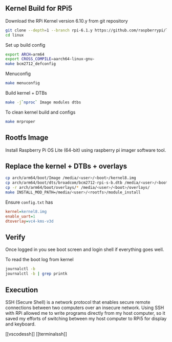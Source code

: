 ## Kernel Build for RPi5

Download the RPi Kernel version 6.10.y from git repository

```bash
git clone --depth=1 --branch rpi-6.1.y https://github.com/raspberrypi/linux.git
cd linux
```

 Set up build config
```bash
export ARCH=arm64
export CROSS_COMPILE=aarch64-linux-gnu-
make bcm2712_defconfig
```

Menuconfig

```bash
make menuconfig
```

Build kernel + DTBs

```bash
make -j`nproc` Image modules dtbs
```

To clean kernel build and configs

```bash
make mrproper
```
## Rootfs Image

Install Raspberry Pi OS Lite (64-bit) using raspberry pi imager software tool.

## Replace the kernel + DTBs + overlays

```bash
cp arch/arm64/boot/Image /media/<user>/<boot>/kernel8.img
cp arch/arm64/boot/dts/broadcom/bcm2712-rpi-s-b.dtb /media/<user>/<boot>/
cp -r arch/arm64/boot/overlays/* /media/<user>/<boot>/overlays/
make INSTALL_MOD_PATH=/media/<user>/<rootfs>/module_install
```

Ensure `config.txt` has

```ini
kernel=kernel8.img
enable_uart=1
dtoverlay=vc4-kms-v3d
```

## Verify

Once logged in you see boot screen and login shell if everything goes well.

To read the boot log from kernel

```bash
journalctl -b
journalctl -b | grep printk
```

## Execution

SSH (Secure Shell) is a network protocol that enables secure remote connections between two computers over an insecure network. Using SSH with RPi allowed me to write programs directly from my host computer, so it saved my efforts of switching between my host computer to RPi5 for display and keyboard.

[[vscodessh]]
[[terminalssh]]
